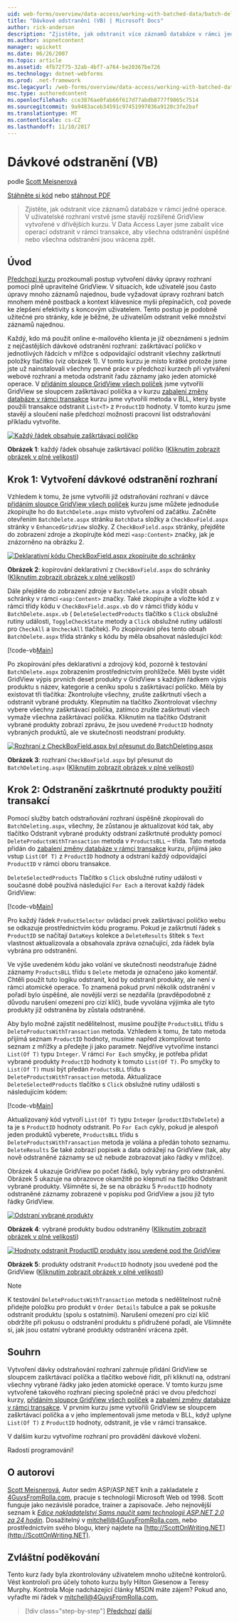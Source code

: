 ```yaml
---
uid: web-forms/overview/data-access/working-with-batched-data/batch-deleting-vb
title: "Dávkové odstranění (VB) | Microsoft Docs"
author: rick-anderson
description: "Zjistěte, jak odstranit více záznamů databáze v rámci jedné operace. V uživatelské rozhraní vrstvě jsme stavějí rozšířené GridView vytvořili v předchozím kroku tut..."
ms.author: aspnetcontent
manager: wpickett
ms.date: 06/26/2007
ms.topic: article
ms.assetid: 4fb72f75-32ab-4bf7-a764-be20367be726
ms.technology: dotnet-webforms
ms.prod: .net-framework
msc.legacyurl: /web-forms/overview/data-access/working-with-batched-data/batch-deleting-vb
msc.type: authoredcontent
ms.openlocfilehash: cce3876ae0fab66f617d77abdb8777f9865c7514
ms.sourcegitcommit: 9a9483aceb34591c97451997036a9120c3fe2baf
ms.translationtype: MT
ms.contentlocale: cs-CZ
ms.lasthandoff: 11/10/2017
---
```

<a name="batch-deleting-vb"></a>Dávkové odstranění (VB)
====================
podle [Scott Meisnerová](https://twitter.com/ScottOnWriting)

[Stáhněte si kód](http://download.microsoft.com/download/3/9/f/39f92b37-e92e-4ab3-909e-b4ef23d01aa3/ASPNET_Data_Tutorial_65_VB.zip) nebo [stáhnout PDF](batch-deleting-vb/_static/datatutorial65vb1.pdf)

> Zjistěte, jak odstranit více záznamů databáze v rámci jedné operace. V uživatelské rozhraní vrstvě jsme stavějí rozšířené GridView vytvořené v dřívějších kurzu. V Data Access Layer jsme zabalit více operací odstranit v rámci transakce, aby všechna odstranění úspěšné nebo všechna odstranění jsou vrácena zpět.


## <a name="introduction"></a>Úvod

[Předchozí kurzu](batch-updating-vb.md) prozkoumali postup vytvoření dávky úpravy rozhraní pomocí plně upravitelné GridView. V situacích, kde uživatelé jsou často úpravy mnoho záznamů najednou, bude vyžadovat úpravy rozhraní batch mnohem méně postback a kontext klávesnice myši přepínačích, což povede ke zlepšení efektivity s koncovým uživatelem. Tento postup je podobně užitečné pro stránky, kde je běžné, že uživatelům odstranit velké množství záznamů najednou.

Každý, kdo má použít online e-mailového klienta je již obeznámeni s jedním z nejčastějších dávkové odstranění rozhraní: zaškrtávací políčko v jednotlivých řádcích v mřížce s odpovídající odstranit všechny zaškrtnutí položky tlačítko (viz obrázek 1). V tomto kurzu je místo krátké protože jsme jste už nainstalovali všechny pevné práce v předchozí kurzech při vytváření webové rozhraní a metoda odstranit řadu záznamy jako jeden atomické operace. V [přidáním sloupce GridView všech políček](../enhancing-the-gridview/adding-a-gridview-column-of-checkboxes-vb.md) jsme vytvořili GridView se sloupcem zaškrtávací políčka a v kurzu [zabalení změny databáze v rámci transakce](wrapping-database-modifications-within-a-transaction-vb.md) kurzu jsme vytvořili metoda v BLL, který byste použili transakce odstranit `List<T>` z `ProductID` hodnoty. V tomto kurzu jsme stavějí a sloučení naše předchozí možnosti pracovní list odstraňování příkladu vytvoříte.


[![Každý řádek obsahuje zaškrtávací políčko](batch-deleting-vb/_static/image1.gif)](batch-deleting-vb/_static/image1.png)

**Obrázek 1**: každý řádek obsahuje zaškrtávací políčko ([Kliknutím zobrazit obrázek v plné velikosti](batch-deleting-vb/_static/image2.png))


## <a name="step-1-creating-the-batch-deleting-interface"></a>Krok 1: Vytvoření dávkové odstranění rozhraní

Vzhledem k tomu, že jsme vytvořili již odstraňování rozhraní v dávce [přidáním sloupce GridView všech políček](../enhancing-the-gridview/adding-a-gridview-column-of-checkboxes-vb.md) kurzu jsme můžete jednoduše zkopírujte ho do `BatchDelete.aspx` místo vytvoření od začátku. Začněte otevřením `BatchDelete.aspx` stránku `BatchData` složky a `CheckBoxField.aspx` stránky v `EnhancedGridView` složky. Z `CheckBoxField.aspx` stránky, přejděte do zobrazení zdroje a zkopírujte kód mezi `<asp:Content>` značky, jak je znázorněno na obrázku 2.


[![Deklarativní kódu CheckBoxField.aspx zkopírujte do schránky](batch-deleting-vb/_static/image2.gif)](batch-deleting-vb/_static/image3.png)

**Obrázek 2**: kopírování deklarativní z `CheckBoxField.aspx` do schránky ([Kliknutím zobrazit obrázek v plné velikosti](batch-deleting-vb/_static/image4.png))


Dále přejděte do zobrazení zdroje v `BatchDelete.aspx` a vložit obsah schránky v rámci `<asp:Content>` značky. Také zkopírujte a vložte kód z v rámci třídy kódu v `CheckBoxField.aspx.vb` do v rámci třídy kódu v `BatchDelete.aspx.vb` ( `DeleteSelectedProducts` tlačítko s `Click` obslužné rutiny události, `ToggleCheckState` metody a `Click` obslužné rutiny událostí pro `CheckAll` a `UncheckAll` tlačítek). Po zkopírování přes tento obsah `BatchDelete.aspx` třída stránky s kódu by měla obsahovat následující kód:


[!code-vb[Main](batch-deleting-vb/samples/sample1.vb)]

Po zkopírování přes deklarativní a zdrojový kód, pozorně k testování `BatchDelete.aspx` zobrazením prostřednictvím prohlížeče. Měli byste vidět GridView výpis prvních deset produkty v GridView s každým řádkem výpis produktu s název, kategorie a ceníku spolu s zaškrtávací políčko. Měla by existovat tři tlačítka: Zkontrolujte všechny, zrušte zaškrtnutí všech a odstranit vybrané produkty. Klepnutím na tlačítko Zkontrolovat všechny vybere všechny zaškrtávací políčka, zatímco zrušte zaškrtnutí všech vymaže všechna zaškrtávací políčka. Kliknutím na tlačítko Odstranit vybrané produkty zobrazí zprávu, že jsou uvedené `ProductID` hodnoty vybraných produktů, ale ve skutečnosti neodstraní produkty.


[![Rozhraní z CheckBoxField.aspx byl přesunut do BatchDeleting.aspx](batch-deleting-vb/_static/image3.gif)](batch-deleting-vb/_static/image5.png)

**Obrázek 3**: rozhraní `CheckBoxField.aspx` byl přesunut do `BatchDeleting.aspx` ([Kliknutím zobrazit obrázek v plné velikosti](batch-deleting-vb/_static/image6.png))


## <a name="step-2-deleting-the-checked-products-using-transactions"></a>Krok 2: Odstranění zaškrtnuté produkty použití transakcí

Pomocí služby batch odstraňování rozhraní úspěšně zkopírovali do `BatchDeleting.aspx`, všechny, že zůstanou je aktualizovat kód tak, aby tlačítko Odstranit vybrané produkty odstraní zaškrtnuté produkty pomocí `DeleteProductsWithTransaction` metoda v `ProductsBLL` – třída. Tato metoda přidán do [zabalení změny databáze v rámci transakce](wrapping-database-modifications-within-a-transaction-vb.md) kurzu, přijímá jako vstup `List(Of T)` z `ProductID` hodnoty a odstraní každý odpovídající `ProductID` v rámci oboru transakce.

`DeleteSelectedProducts` Tlačítko s `Click` obslužné rutiny události v současné době používá následující `For Each` a iterovat každý řádek GridView:


[!code-vb[Main](batch-deleting-vb/samples/sample2.vb)]

Pro každý řádek `ProductSelector` ovládací prvek zaškrtávací políčko webu se odkazuje prostřednictvím kódu programu. Pokud je zaškrtnutí řádek s `ProductID` se načítají `DataKeys` kolekce a `DeleteResults` štítek s `Text` vlastnost aktualizovala a obsahovala zpráva označující, zda řádek byla vybrána pro odstranění.

Ve výše uvedeném kódu jako volání ve skutečnosti neodstraňuje žádné záznamy `ProductsBLL` třídu s `Delete` metoda je označeno jako komentář. Chtěli použít tuto logiku odstranit, kód by odstranit produkty, ale není v rámci atomické operace. To znamená pokud první několik odstranění v pořadí bylo úspěšné, ale novější verzi se nezdařila (pravděpodobně z důvodu narušení omezení pro cizí klíč), bude vyvolána výjimka ale tyto produkty již odstraněna by zůstala odstraněné.

Aby bylo možné zajistit nedělitelnost, musíme použijte `ProductsBLL` třídu s `DeleteProductsWithTransaction` metoda. Vzhledem k tomu, že tato metoda přijímá seznam `ProductID` hodnoty, musíme napřed zkompilovat tento seznam z mřížky a předejte ji jako parametr. Nejdříve vytvoříme instanci `List(Of T)` typu `Integer`. V rámci `For Each` smyčky, je potřeba přidat vybrané produkty `ProductID` hodnoty k tomuto `List(Of T)`. Po smyčky to `List(Of T)` musí být předán `ProductsBLL` třídu s `DeleteProductsWithTransaction` metoda. Aktualizace `DeleteSelectedProducts` tlačítko s `Click` obslužné rutiny události s následujícím kódem:


[!code-vb[Main](batch-deleting-vb/samples/sample3.vb)]

Aktualizovaný kód vytvoří `List(Of T)` typu `Integer` (`productIDsToDelete`) a ta je s `ProductID` hodnoty odstranit. Po `For Each` cykly, pokud je alespoň jeden produktů vyberete, `ProductsBLL` třídu s `DeleteProductsWithTransaction` metoda je volána a předán tohoto seznamu. `DeleteResults` Se také zobrazí popisek a data odrážejí na GridView (tak, aby nově odstraněné záznamy se už nebude zobrazovat jako řádky v mřížce).

Obrázek 4 ukazuje GridView po počet řádků, byly vybrány pro odstranění. Obrázek 5 ukazuje na obrazovce okamžitě po klepnutí na tlačítko Odstranit vybrané produkty. Všimněte si, že se na obrázku 5 `ProductID` hodnoty odstraněné záznamy zobrazené v popisku pod GridView a jsou již tyto řádky GridView.


[![Odstraní vybrané produkty](batch-deleting-vb/_static/image4.gif)](batch-deleting-vb/_static/image7.png)

**Obrázek 4**: vybrané produkty budou odstraněny ([Kliknutím zobrazit obrázek v plné velikosti](batch-deleting-vb/_static/image8.png))


[![Hodnoty odstranit ProductID produkty jsou uvedené pod the GridView](batch-deleting-vb/_static/image5.gif)](batch-deleting-vb/_static/image9.png)

**Obrázek 5**: produkty odstranit `ProductID` hodnoty jsou uvedené pod the GridView ([Kliknutím zobrazit obrázek v plné velikosti](batch-deleting-vb/_static/image10.png))


> [!NOTE]
> K testování `DeleteProductsWithTransaction` metoda s nedělitelnost ručně přidejte položku pro produkt v `Order Details` tabulce a pak se pokusíte odstranit produktu (spolu s ostatními). Narušení omezení pro cizí klíč obdržíte při pokusu o odstranění produktu s přidružené pořadí, ale Všimněte si, jak jsou ostatní vybrané produkty odstranění vrácena zpět.


## <a name="summary"></a>Souhrn

Vytvoření dávky odstraňování rozhraní zahrnuje přidání GridView se sloupcem zaškrtávací políčka a tlačítko webové řídit, při kliknutí na, odstraní všechny vybrané řádky jako jeden atomické operace. V tomto kurzu jsme vytvořené takového rozhraní piecing společně práci ve dvou předchozí kurzy, [přidáním sloupce GridView všech políček](../enhancing-the-gridview/adding-a-gridview-column-of-checkboxes-vb.md) a [zabalení změny databáze v rámci transakce](wrapping-database-modifications-within-a-transaction-vb.md). V prvním kurzu jsme vytvořili GridView se sloupcem zaškrtávací políčka a v jeho implementovali jsme metoda v BLL, když uplyne `List(Of T)` z `ProductID` hodnoty, odstranit, je vše v rámci transakce.

V dalším kurzu vytvoříme rozhraní pro provádění dávkové vložení.

Radostí programování!

## <a name="about-the-author"></a>O autorovi

[Scott Meisnerová](http://www.4guysfromrolla.com/ScottMitchell.shtml), Autor sedm ASP/ASP.NET knih a zakladatele z [4GuysFromRolla.com](http://www.4guysfromrolla.com), pracuje s technologií Microsoft Web od 1998. Scott funguje jako nezávislé poradce, trainer a zapisovače. Jeho nejnovější seznam k [ *Edice nakladatelství Sams naučit sami technologii ASP.NET 2.0 za 24 hodin*](https://www.amazon.com/exec/obidos/ASIN/0672327384/4guysfromrollaco). Dosažitelný v [ mitchell@4GuysFromRolla.com.](mailto:mitchell@4GuysFromRolla.com) nebo prostřednictvím svého blogu, který najdete na [http://ScottOnWriting.NET](http://ScottOnWriting.NET).

## <a name="special-thanks-to"></a>Zvláštní poděkování

Tento kurz řady byla zkontrolovány uživatelem mnoho užitečné kontrolorů. Vést kontroloři pro účely tohoto kurzu byly Hilton Giesenow a Teresy Murphy. Kontrola Moje nadcházející články MSDN máte zájem? Pokud ano, vyřaďte mi řádek v [ mitchell@4GuysFromRolla.com.](mailto:mitchell@4GuysFromRolla.com)

>[!div class="step-by-step"]
[Předchozí](batch-updating-vb.md)
[další](batch-inserting-vb.md)
